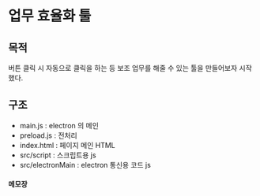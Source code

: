 # 업무 효율화 툴

## 목적

버튼 클릭 시 자동으로 클릭을 하는 등 보조 업무를 해줄 수 있는 툴을 만들어보자 시작했다.

## 구조

- main.js : electron 의 메인
- preload.js : 전처리
- index.html : 페이지 메인 HTML
- src/script : 스크립트용 js
- src/electronMain : electron 통신용 코드 js

#### 메모장
